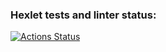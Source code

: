### Hexlet tests and linter status:
[![Actions Status](https://github.com/Delinsh/python-project-49/actions/workflows/hexlet-check.yml/badge.svg)](https://github.com/Delinsh/python-project-49/actions)